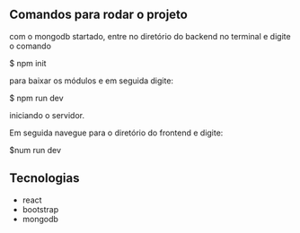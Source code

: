 ## Comandos para rodar o projeto

com o mongodb startado, entre no diretório do backend no terminal e digite o comando

$ npm init

para baixar os módulos e em seguida digite:

$ npm run dev

iniciando o servidor.


Em seguida navegue para o diretório do frontend e digite:

$num run dev


## Tecnologias
- react
- bootstrap
- mongodb
